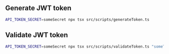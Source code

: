 ## Generate JWT token

```bash
API_TOKEN_SECRET=someSecret npx tsx src/scripts/generateToken.ts
```

## Validate JWT token
```bash
API_TOKEN_SECRET=someSecret npx tsx src/scripts/validateToken.ts "someToken"
```